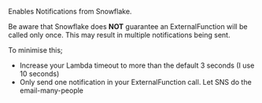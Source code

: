 Enables Notifications from Snowflake. 

Be aware that Snowflake does **NOT** guarantee an ExternalFunction will be called only once. This may result in multiple notifications being sent.

To minimise this;
* Increase your Lambda timeout to more than the default 3 seconds (I use 10 seconds)
* Only send one notification in your ExternalFunction call. Let SNS do the email-many-people
